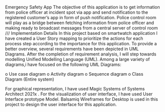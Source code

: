 Emergency Safety App
The objective of this application is to get information from police officer at incident spot via 
app and send notification to the registered customer’s app in form of push notification. 
Police control room will play as a bridge between fetching information from police officer 
and making ready to broadcast messages from a central server of control room
/// Implementation Details 
In this project based on smartwatch application I have created a User Story mapping to prioritize the actions 
for each process step according to the importance for this application. To provide a better overview, several requirements have been depicted in 
UML Diagrams.
After the completion of requirement analysis, I will step towards modelling Unified 
Modelling Language (UML). Among a large variety of diagrams,i have focused on the 
following UML Diagrams:

o Use case diagram 
o Activity diagram 
o Sequence diagram
o Class Diagram (Entire system)

For graphical representation, I have used Magic Systems of Systems Architect 2021x . 
For the visualization of user interface, I have used User Interface prototype Model. Balsamiq Wireframes for Desktop is used in this project to design the user interface for this application.
